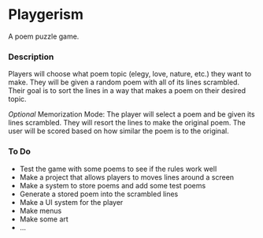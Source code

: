 # Playgerism
A poem puzzle game.


### Description
Players will choose what poem topic (elegy, love, nature, etc.) they want to make. They will be given a random poem with all of its lines scrambled. Their goal is to sort the lines in a way that makes a poem on their desired topic.

*Optional*
Memorization Mode: The player will select a poem and be given its lines scrambled. They will resort the lines to make the original poem. The user will be scored based on how similar the poem is to the original.

### To Do
- Test the game with some poems to see if the rules work well
- Make a project that allows players to moves lines around a screen
- Make a system to store poems and add some test poems
- Generate a stored poem into the scrambled lines
- Make a UI system for the player
- Make menus
- Make some art
- ...
